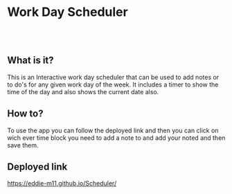 # Work Day Scheduler

<br><br>

## What is it?

This is an Interactive work day scheduler that can be used to add notes or to do's for any given work day of the week. It includes a timer to show the time of the day and also shows the current date also.

## How to?

To use the app you can follow the deployed link and then you can click on wich ever time block you need to add a note to and add your noted and then save them.

## Deployed link
https://eddie-m11.github.io/Scheduler/
